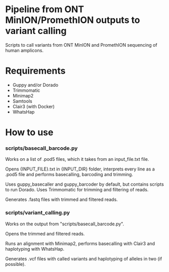
# Pipeline from ONT MinION/PromethION outputs to variant calling

 Scripts to call variants from ONT MinION and PromethION sequencing of human amplicons.

# Requirements

* Guppy and/or Dorado
* Trimmomatic
* Minimap2
* Samtools
* Clair3 (with Docker)
* WhatsHap

# How to use

### scripts/basecall_barcode.py

Works on a list of .pod5 files, which it takes from an input_file.txt file.

Opens {INPUT_FILE}.txt in {INPUT_DIR} folder, interprets every line as a .pod5 file and performs basecalling, barcoding and trimming.

Uses guppy_basecaller and guppy_barcoder by default, but contains scripts to run Dorado. Uses Trimmomatic for trimming and filtering of reads.

Generates .fastq files with trimmed and filtered reads.

### scripts/variant_calling.py

Works on the output from "scripts/basecall_barcode.py".

Opens the trimmed and filtered reads.

Runs an alignment with Minimap2, performs basecalling with Clair3 and haplotyping with WhatsHap.

Generates .vcf files with called variants and haplotyping of alleles in two (if possible).
